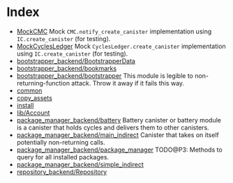 # Index

* [MockCMC](MockCMC.md) Mock `CMC.notify_create_canister` implementation using `IC.create_canister` (for testing).
* [MockCyclesLedger](MockCyclesLedger.md) Mock `CyclesLedger.create_canister` implementation using `IC.create_canister` (for testing).
* [bootstrapper_backend/BootstrapperData](bootstrapper_backend/BootstrapperData.md) 
* [bootstrapper_backend/bookmarks](bootstrapper_backend/bookmarks.md) 
* [bootstrapper_backend/bootstrapper](bootstrapper_backend/bootstrapper.md) This module is legible to non-returning-function attack. Throw it away if it fails this way.
* [common](common.md) 
* [copy_assets](copy_assets.md) 
* [install](install.md) 
* [lib/Account](lib/Account.md) 
* [package_manager_backend/battery](package_manager_backend/battery.md) Battery canister or battery module is a canister that holds cycles and delivers them to other canisters.
* [package_manager_backend/main_indirect](package_manager_backend/main_indirect.md) Canister that takes on itself potentially non-returning calls.
* [package_manager_backend/package_manager](package_manager_backend/package_manager.md) TODO@P3: Methods to query for all installed packages.
* [package_manager_backend/simple_indirect](package_manager_backend/simple_indirect.md) 
* [repository_backend/Repository](repository_backend/Repository.md) 
